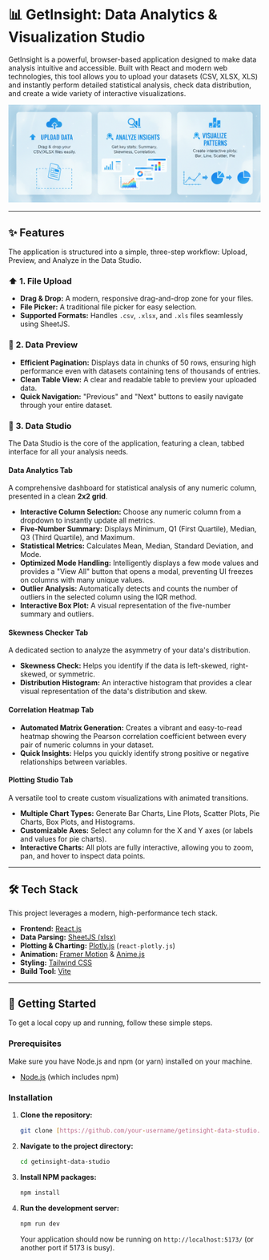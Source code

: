 # 📊 GetInsight: Data Analytics & Visualization Studio

GetInsight is a powerful, browser-based application designed to make data analysis intuitive and accessible. Built with React and modern web technologies, this tool allows you to upload your datasets (CSV, XLSX, XLS) and instantly perform detailed statistical analysis, check data distribution, and create a wide variety of interactive visualizations.

![Upload -> Analyze -> Visualize](./public/workflow.png)

---

## ✨ Features

The application is structured into a simple, three-step workflow: Upload, Preview, and Analyze in the Data Studio.

### ⬆️ **1. File Upload**
* **Drag & Drop:** A modern, responsive drag-and-drop zone for your files.
* **File Picker:** A traditional file picker for easy selection.
* **Supported Formats:** Handles `.csv`, `.xlsx`, and `.xls` files seamlessly using SheetJS.

### 📄 **2. Data Preview**
* **Efficient Pagination:** Displays data in chunks of 50 rows, ensuring high performance even with datasets containing tens of thousands of entries.
* **Clean Table View:** A clear and readable table to preview your uploaded data.
* **Quick Navigation:** "Previous" and "Next" buttons to easily navigate through your entire dataset.

### 🔬 **3. Data Studio**
The Data Studio is the core of the application, featuring a clean, tabbed interface for all your analysis needs.

#### **Data Analytics Tab**
A comprehensive dashboard for statistical analysis of any numeric column, presented in a clean **2x2 grid**.
* **Interactive Column Selection:** Choose any numeric column from a dropdown to instantly update all metrics.
* **Five-Number Summary:** Displays Minimum, Q1 (First Quartile), Median, Q3 (Third Quartile), and Maximum.
* **Statistical Metrics:** Calculates Mean, Median, Standard Deviation, and Mode.
* **Optimized Mode Handling:** Intelligently displays a few mode values and provides a "View All" button that opens a modal, preventing UI freezes on columns with many unique values.
* **Outlier Analysis:** Automatically detects and counts the number of outliers in the selected column using the IQR method.
* **Interactive Box Plot:** A visual representation of the five-number summary and outliers.

#### **Skewness Checker Tab**
A dedicated section to analyze the asymmetry of your data's distribution.
* **Skewness Check:** Helps you identify if the data is left-skewed, right-skewed, or symmetric.
* **Distribution Histogram:** An interactive histogram that provides a clear visual representation of the data's distribution and skew.

#### **Correlation Heatmap Tab**
* **Automated Matrix Generation:** Creates a vibrant and easy-to-read heatmap showing the Pearson correlation coefficient between every pair of numeric columns in your dataset.
* **Quick Insights:** Helps you quickly identify strong positive or negative relationships between variables.

#### **Plotting Studio Tab**
A versatile tool to create custom visualizations with animated transitions.
* **Multiple Chart Types:** Generate Bar Charts, Line Plots, Scatter Plots, Pie Charts, Box Plots, and Histograms.
* **Customizable Axes:** Select any column for the X and Y axes (or labels and values for pie charts).
* **Interactive Charts:** All plots are fully interactive, allowing you to zoom, pan, and hover to inspect data points.

---

## 🛠️ Tech Stack

This project leverages a modern, high-performance tech stack.

* **Frontend:** [React.js](https://reactjs.org/)
* **Data Parsing:** [SheetJS (xlsx)](https://sheetjs.com/)
* **Plotting & Charting:** [Plotly.js](https://plotly.com/javascript/) (`react-plotly.js`)
* **Animation:** [Framer Motion](https://www.framer.com/motion/) & [Anime.js](https://animejs.com/)
* **Styling:** [Tailwind CSS](https://tailwindcss.com/)
* **Build Tool:** [Vite](https://vitejs.dev/)

---

## 🚀 Getting Started

To get a local copy up and running, follow these simple steps.

### Prerequisites

Make sure you have Node.js and npm (or yarn) installed on your machine.
* [Node.js](https://nodejs.org/) (which includes npm)

### Installation

1.  **Clone the repository:**
    ```sh
    git clone [https://github.com/your-username/getinsight-data-studio.git](https://github.com/your-username/getinsight-data-studio.git)
    ```
2.  **Navigate to the project directory:**
    ```sh
    cd getinsight-data-studio
    ```
3.  **Install NPM packages:**
    ```sh
    npm install
    ```
4.  **Run the development server:**
    ```sh
    npm run dev
    ```
    Your application should now be running on `http://localhost:5173/` (or another port if 5173 is busy).

